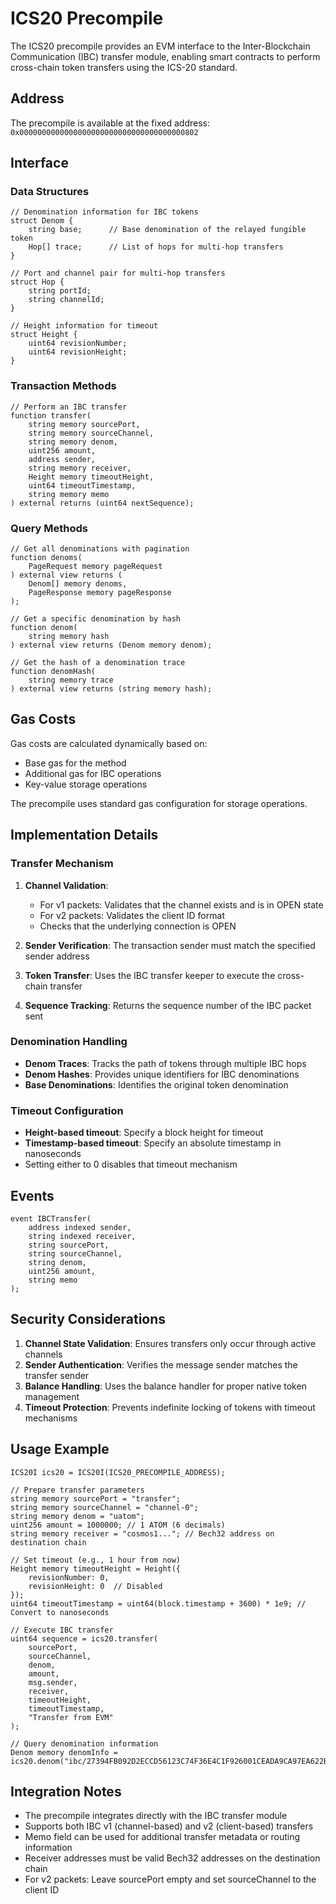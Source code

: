 # ICS20 Precompile

The ICS20 precompile provides an EVM interface to the Inter-Blockchain Communication (IBC) transfer module, enabling smart contracts to perform cross-chain token transfers using the ICS-20 standard.

## Address

The precompile is available at the fixed address: `0x0000000000000000000000000000000000000802`

## Interface

### Data Structures

```solidity
// Denomination information for IBC tokens
struct Denom {
    string base;      // Base denomination of the relayed fungible token
    Hop[] trace;      // List of hops for multi-hop transfers
}

// Port and channel pair for multi-hop transfers
struct Hop {
    string portId;
    string channelId;
}

// Height information for timeout
struct Height {
    uint64 revisionNumber;
    uint64 revisionHeight;
}
```

### Transaction Methods

```solidity
// Perform an IBC transfer
function transfer(
    string memory sourcePort,
    string memory sourceChannel,
    string memory denom,
    uint256 amount,
    address sender,
    string memory receiver,
    Height memory timeoutHeight,
    uint64 timeoutTimestamp,
    string memory memo
) external returns (uint64 nextSequence);
```

### Query Methods

```solidity
// Get all denominations with pagination
function denoms(
    PageRequest memory pageRequest
) external view returns (
    Denom[] memory denoms,
    PageResponse memory pageResponse
);

// Get a specific denomination by hash
function denom(
    string memory hash
) external view returns (Denom memory denom);

// Get the hash of a denomination trace
function denomHash(
    string memory trace
) external view returns (string memory hash);
```

## Gas Costs

Gas costs are calculated dynamically based on:
- Base gas for the method
- Additional gas for IBC operations
- Key-value storage operations

The precompile uses standard gas configuration for storage operations.

## Implementation Details

### Transfer Mechanism

1. **Channel Validation**: 
   - For v1 packets: Validates that the channel exists and is in OPEN state
   - For v2 packets: Validates the client ID format
   - Checks that the underlying connection is OPEN

2. **Sender Verification**: The transaction sender must match the specified sender address

3. **Token Transfer**: Uses the IBC transfer keeper to execute the cross-chain transfer

4. **Sequence Tracking**: Returns the sequence number of the IBC packet sent

### Denomination Handling

- **Denom Traces**: Tracks the path of tokens through multiple IBC hops
- **Denom Hashes**: Provides unique identifiers for IBC denominations
- **Base Denominations**: Identifies the original token denomination

### Timeout Configuration

- **Height-based timeout**: Specify a block height for timeout
- **Timestamp-based timeout**: Specify an absolute timestamp in nanoseconds
- Setting either to 0 disables that timeout mechanism

## Events

```solidity
event IBCTransfer(
    address indexed sender,
    string indexed receiver,
    string sourcePort,
    string sourceChannel,
    string denom,
    uint256 amount,
    string memo
);
```

## Security Considerations

1. **Channel State Validation**: Ensures transfers only occur through active channels
2. **Sender Authentication**: Verifies the message sender matches the transfer sender
3. **Balance Handling**: Uses the balance handler for proper native token management
4. **Timeout Protection**: Prevents indefinite locking of tokens with timeout mechanisms

## Usage Example

```solidity
ICS20I ics20 = ICS20I(ICS20_PRECOMPILE_ADDRESS);

// Prepare transfer parameters
string memory sourcePort = "transfer";
string memory sourceChannel = "channel-0";
string memory denom = "uatom";
uint256 amount = 1000000; // 1 ATOM (6 decimals)
string memory receiver = "cosmos1..."; // Bech32 address on destination chain

// Set timeout (e.g., 1 hour from now)
Height memory timeoutHeight = Height({
    revisionNumber: 0,
    revisionHeight: 0  // Disabled
});
uint64 timeoutTimestamp = uint64(block.timestamp + 3600) * 1e9; // Convert to nanoseconds

// Execute IBC transfer
uint64 sequence = ics20.transfer(
    sourcePort,
    sourceChannel,
    denom,
    amount,
    msg.sender,
    receiver,
    timeoutHeight,
    timeoutTimestamp,
    "Transfer from EVM"
);

// Query denomination information
Denom memory denomInfo = ics20.denom("ibc/27394FB092D2ECCD56123C74F36E4C1F926001CEADA9CA97EA622B25F41E5EB2");
```

## Integration Notes

- The precompile integrates directly with the IBC transfer module
- Supports both IBC v1 (channel-based) and v2 (client-based) transfers
- Memo field can be used for additional transfer metadata or routing information
- Receiver addresses must be valid Bech32 addresses on the destination chain
- For v2 packets: Leave sourcePort empty and set sourceChannel to the client ID